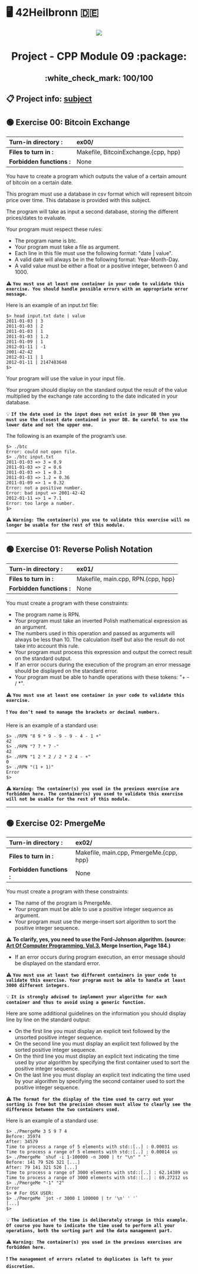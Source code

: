 

# :desktop_computer: 42Heilbronn :de:

<p align="center">
  <img src="https://github.com/Tilek12/42-project-badges/blob/main/badges/cppm.png">
</p>

<h1 align="center">
 Project - CPP Module 09 :package:
</h1>

<h2 align="center">
 :white_check_mark: 100/100
</h2>

## :clipboard: Project info: [subject](https://github.com/Tilek12/42HN-CPP_Module_09/blob/master/.git_docs/subject_cpp_09.pdf)

## :green_circle: **Exercise 00: Bitcoin Exchange**

**Turn-in directory :**   | ex00/
|:---|:---|
**Files to turn in :**    | Makefile, BitcoinExchange.{cpp, hpp}
**Forbidden functions :** | None

You have to create a program which outputs the value of a certain amount of bitcoin on a certain date.

This program must use a database in csv format which will represent bitcoin price over time. This database is provided with this subject.

The program will take as input a second database, storing the different prices/dates to evaluate.

Your program must respect these rules:
- The program name is btc.
- Your program must take a file as argument.
- Each line in this file must use the following format: "date | value".
- A valid date will always be in the following format: Year-Month-Day.
- A valid value must be either a float or a positive integer, between 0 and 1000.

:warning: **`You must use at least one container in your code to validate this exercise. You should handle possible errors with an appropriate error message.`**

Here is an example of an input.txt file:

```
$> head input.txt date | value
2011-01-03 | 3
2011-01-03 | 2
2011-01-03 | 1
2011-01-03 | 1.2
2011-01-09 | 1
2012-01-11 | -1
2001-42-42
2012-01-11 | 1
2012-01-11 | 2147483648
$>
```

Your program will use the value in your input file.

Your program should display on the standard output the result of the value multiplied by the exchange rate according to the date indicated in your database.

:bulb:  **`If the date used in the input does not exist in your DB then you
must use the closest date contained in your DB. Be careful to use the lower date and not the upper one.`**

The following is an example of the program’s use.

```
$> ./btc
Error: could not open file.
$> ./btc input.txt
2011-01-03 => 3 = 0.9
2011-01-03 => 2 = 0.6
2011-01-03 => 1 = 0.3
2011-01-03 => 1.2 = 0.36
2011-01-09 => 1 = 0.32
Error: not a positive number.
Error: bad input => 2001-42-42
2012-01-11 => 1 = 7.1
Error: too large a number.
$>
```

:warning: **`Warning: The container(s) you use to validate this exercise will no longer be usable for the rest of this module.`**

--------------------------------------------

## :green_circle: **Exercise 01: Reverse Polish Notation**

**Turn-in directory :**   | ex01/
|:---|:---|
**Files to turn in :**    | Makefile, main.cpp, RPN.{cpp, hpp}
**Forbidden functions :** | None

You must create a program with these constraints:
- The program name is RPN.
- Your program must take an inverted Polish mathematical expression as an argument.
- The numbers used in this operation and passed as arguments will always be less than 10. The calculation itself but also the result do not take into account this rule.
- Your program must process this expression and output the correct result on the standard output.
- If an error occurs during the execution of the program an error message should be displayed on the standard error.
- Your program must be able to handle operations with these tokens: "+ - / *".

:warning: **`You must use at least one container in your code to validate this exercise.`**

:exclamation: **`You don’t need to manage the brackets or decimal numbers.`**

Here is an example of a standard use:

```
$> ./RPN "8 9 * 9 - 9 - 9 - 4 - 1 +" 
42
$> ./RPN "7 7 * 7 -" 
42
$> ./RPN "1 2 * 2 / 2 * 2 4 - +" 
0
$> ./RPN "(1 + 1)" 
Error
$>
```

:warning: **`Warning: The container(s) you used in the previous exercise are forbidden here. The container(s) you used to validate this exercise will not be usable for the rest of this module.`**


--------------------------------------------

## :green_circle: **Exercise 02: PmergeMe**

**Turn-in directory :**   | ex02/
|:---|:---|
**Files to turn in :**    | Makefile, main.cpp, PmergeMe.{cpp, hpp}
**Forbidden functions :** | None

You must create a program with these constraints:
- The name of the program is PmergeMe.
- Your program must be able to use a positive integer sequence as argument.
- Your program must use the merge-insert sort algorithm to sort the positive integer sequence.

:warning: **To clarify, yes, you need to use the Ford-Johnson algorithm. (source: [Art Of Computer Programming, Vol.3.](https://github.com/Tilek12/42HN-CPP_Module_09/blob/master/.git_docs/donald-e-knuth-the-art-of-computer-programming-vol-3.pdf) Merge Insertion, Page 184.)**

- If an error occurs during program execution, an error message should be displayed on the standard error.

:warning: **`You must use at least two different containers in your code to validate this exercise. Your program must be able to handle at least 3000 different integers.`**

:bulb: **`It is strongly advised to implement your algorithm for each container and thus to avoid using a generic function.`**

Here are some additional guidelines on the information you should display line by line on the standard output:
- On the first line you must display an explicit text followed by the unsorted positive integer sequence.
- On the second line you must display an explicit text followed by the sorted positive integer sequence.
- On the third line you must display an explicit text indicating the time used by your algorithm by specifying the first container used to sort the positive integer sequence.
- On the last line you must display an explicit text indicating the time used by your algorithm by specifying the second container used to sort the positive integer sequence.

:warning: **`The format for the display of the time used to carry out your sorting is free but the precision chosen must allow to clearly see the difference between the two containers used.`**

Here is an example of a standard use:

```
$> ./PmergeMe 3 5 9 7 4
Before: 35974
After: 34579
Time to process a range of 5 elements with std::[..] : 0.00031 us
Time to process a range of 5 elements with std::[..] : 0.00014 us
$> ./PmergeMe `shuf -i 1-100000 -n 3000 | tr "\n" " "`
Before: 141 79 526 321 [...]
After: 79 141 321 526 [...]
Time to process a range of 3000 elements with std::[..] : 62.14389 us
Time to process a range of 3000 elements with std::[..] : 69.27212 us
$> ./PmergeMe "-1" "2"
Error
$> # For OSX USER:
$> ./PmergeMe `jot -r 3000 1 100000 | tr '\n' ' '`
[...]
$>
```

:bulb: **`The indication of the time is deliberately strange in this example. Of course you have to indicate the time used to perform all your operations, both the sorting part and the data management part.`**

:warning: **`Warning: The container(s) you used in the previous exercises are forbidden here.`**

:exclamation: **`The management of errors related to duplicates is left to your discretion.`**

